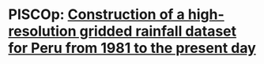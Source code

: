 # PISCOp: [Construction of a high-resolution gridded rainfall dataset for Peru from 1981 to the present day](https://www.tandfonline.com/doi/full/10.1080/02626667.2019.1649411)

